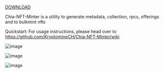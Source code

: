 [DOWNLOAD](https://github.com/KryptomineCH/Chia-NFT-Minter/releases/latest/download/Minter-UI.exe)

Chia-NFT-Minter is a utility to generate metadata, collection, rpcs, offerings and to bulkmint nfts

Quickstart:
For usage instructions, please head over to https://github.com/KryptomineCH/Chia-NFT-Minter/wiki

![image](https://user-images.githubusercontent.com/117320700/214276689-f8f4e1e4-a110-4f08-901f-8d1e5dbb8d31.png)


![image](https://user-images.githubusercontent.com/117320700/214278697-9c75b3fa-5529-47ea-bb11-35ab01b6b521.png)


![image](https://user-images.githubusercontent.com/117320700/214277048-81bd0637-ad7e-4b5e-b13c-68814e64915f.png)
